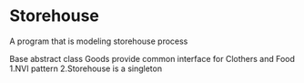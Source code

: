 Storehouse
=

A program that is modeling storehouse process

Base abstract class Goods provide common interface for Clothers and Food
1.NVI pattern 
2.Storehouse is a singleton
